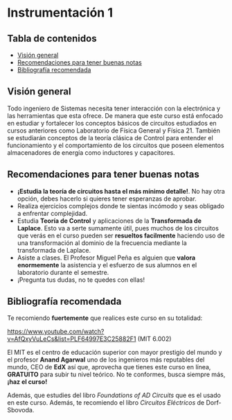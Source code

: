 # Instrumentación 1

## Tabla de contenidos

- [Visión general](#visión-general)
- [Recomendaciones para tener buenas notas](#recomendaciones-para-tener-buenas-notas)
- [Bibliografía recomendada](#bibliografía-recomendada)

## Visión general

Todo ingeniero de Sistemas necesita tener interacción con la electrónica y las herramientas que esta ofrece. De manera que este curso está enfocado en estudiar y fortalecer los conceptos básicos de circuitos estudiados en cursos anteriores como Laboratorio de Física General y Física 21. También se estudiarán conceptos de la teoría clásica de Control para entender el funcionamiento y el comportamiento de los circuitos que poseen elementos almacenadores de energía como inductores y capacitores.

## Recomendaciones para tener buenas notas

- **¡Estudia la teoría de circuitos hasta el más mínimo detalle!**. No hay otra opción, debes hacerlo si quieres tener esperanzas de aprobar.
- Realiza ejercicios complejos donde te sientas incómodo y seas obligado a enfrentar complejidad.
- Estudia **Teoría de Control** y aplicaciones de la **Transformada de Laplace**. Esto va a serte sumamente útil, pues muchos de los circuitos que verás en el curso pueden ser **resueltos facilmente** haciendo uso de una transformación al dominio de la frecuencia mediante la transformada de Laplace.
- Asiste a clases. El Profesor Miguel Peña es alguien que **valora enormemente** la asistencia y el esfuerzo de sus alumnos en el laboratorio durante el semestre.
- ¡Pregunta tus dudas, no te quedes con ellas!

## Bibliografía recomendada

Te recomiendo **fuertemente** que realices este curso en su totalidad:

https://www.youtube.com/watch?v=AfQxyVuLeCs&list=PLF64997E3C25882F1 (MIT 6.002)

El MIT es el centro de educación superior con mayor prestigio del mundo y el profesor **Anand Agarwal** uno de los ingenieros más reputables del mundo, CEO de **EdX** así que, aprovecha que tienes este curso en línea, **GRATUITO** para subir tu nivel teórico. No te conformes, busca siempre más, **¡haz el curso!**

Además, que estudies del libro *Foundations of AD Circuits* que es el usado en este curso. Además, te recomiendo el libro *Circuitos Eléctricos* de Dorf-Sbovoda.

